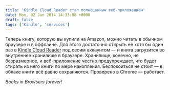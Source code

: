 ```yaml
---
title: 'Kindle Cloud Reader стал полноценным веб-приложением'
date: Mon, 02 Jun 2014 14:33:08 +0000
draft: false
tags: ['Kindle', 'services']
---
```


Теперь книгу, которую вы купили на Amazon, можно читать в обычном браузере и в оффлайне. Для этого достаточно открыть её хотя бы один раз в [Kindle Cloud Reader](https://read.amazon.com/) под своим аккаунтом — и книга загрузится во внутреннее хранилище в браузере. Хранилище, конечно, не безразмерное, и веб-приложение честно предупреждает, что будет стирать из него книги по мере накопления. Беспокоиться не стоит — в облаке книги всё равно сохраняются. Проверено в Chrome — работает.

*Books in Browsers forever!*